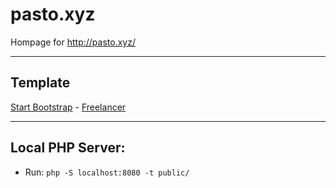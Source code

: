 # pasto.xyz
Hompage for http://pasto.xyz/

---

## Template
[Start Bootstrap](http://startbootstrap.com/) - [Freelancer](http://startbootstrap.com/template-overviews/freelancer/)

---

## Local PHP Server:

- Run: `php -S localhost:8080 -t public/`